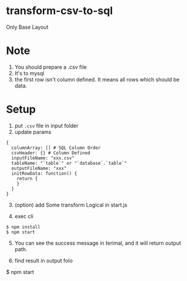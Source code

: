 # transform-csv-to-sql
Only Base Layout

# Note

1. You should prepare a .csv file
2. It's to mysql
3. the first row isn't column defined. It means all rows which should be data.

# Setup

1. put `.csv` file in input folder
2. update params

```
{
  columnArray: [] # SQL Column Order
  csvHeader: {} # Column Defined
  inputFileName: "xxx.csv"
  tableName: "`table`" or "`database`.`table`"
  outputFileName: "xxx"
  initRowData: function() {
    return {
    }
  }
}
```

3. (option) add Some transform Logical in start.js

4. exec cli
```
$ npm install
$ npm start
```

5. You can see the success message in terimal, and it will return output path.


5. find result in output folo

$ npm start
```
